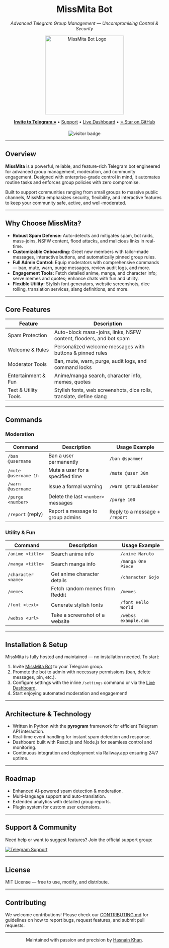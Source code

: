 <h1 align="center">MissMita Bot</h1>
<p align="center"><em>Advanced Telegram Group Management — Uncompromising Control & Security</em></p>

<p align="center">
  <img src=".github/Mita(1).png" width="250" alt="MissMita Bot Logo"/>
</p>

<p align="center">
  <a href="https://t.me/MissMita_Bot"><strong>Invite to Telegram »</strong></a> •
  <a href="https://t.me/Mita_Support">Support</a> •
  <a href="https://web-production-61e9.up.railway.app">Live Dashboard</a> •
  <a href="https://github.com/MissMita-Bot/MissMita-Bot/stargazers">⭐ Star on GitHub</a>
</p>

<p align="center">
  <img src="https://komarev.com/ghpvc/?username=MissMita-Bot&style=flat-square&label=Visitors" alt="visitor badge"/>
</p>

---

## Overview

**MissMita** is a powerful, reliable, and feature-rich Telegram bot engineered for advanced group management, moderation, and community engagement. Designed with enterprise-grade control in mind, it automates routine tasks and enforces group policies with zero compromise.

Built to support communities ranging from small groups to massive public channels, MissMita emphasizes security, flexibility, and interactive features to keep your community safe, active, and well-moderated.

---

## Why Choose MissMita?

- **Robust Spam Defense:** Auto-detects and mitigates spam, bot raids, mass-joins, NSFW content, flood attacks, and malicious links in real-time.
- **Customizable Onboarding:** Greet new members with tailor-made messages, interactive buttons, and automatically pinned group rules.
- **Full Admin Control:** Equip moderators with comprehensive commands — ban, mute, warn, purge messages, review audit logs, and more.
- **Engagement Tools:** Fetch detailed anime, manga, and character info; serve memes and quotes; enhance chats with fun and utility.
- **Flexible Utility:** Stylish font generators, website screenshots, dice rolling, translation services, slang definitions, and more.

---

## Core Features

| Feature                  | Description                                                  |
|--------------------------|--------------------------------------------------------------|
| Spam Protection          | Auto-block mass-joins, links, NSFW content, flooders, and bot spam |
| Welcome & Rules          | Personalized welcome messages with buttons & pinned rules    |
| Moderator Tools          | Ban, mute, warn, purge, audit logs, and command locks        |
| Entertainment & Fun      | Anime/manga search, character info, memes, quotes            |
| Text & Utility Tools     | Stylish fonts, web screenshots, dice rolls, translate, define slang |

---

## Commands

### Moderation

| Command               | Description                          | Usage Example                |
|-----------------------|------------------------------------|-----------------------------|
| `/ban @username`      | Ban a user permanently              | `/ban @spammer`              |
| `/mute @username 1h`  | Mute a user for a specified time   | `/mute @user 30m`            |
| `/warn @username`     | Issue a formal warning              | `/warn @troublemaker`        |
| `/purge <number>`     | Delete the last `<number>` messages | `/purge 100`                 |
| `/report` (reply)     | Report a message to group admins   | Reply to a message + `/report` |

### Utility & Fun

| Command               | Description                          | Usage Example                |
|-----------------------|------------------------------------|-----------------------------|
| `/anime <title>`      | Search anime info                   | `/anime Naruto`              |
| `/manga <title>`      | Search manga info                   | `/manga One Piece`           |
| `/character <name>`   | Get anime character details         | `/character Gojo`            |
| `/memes`              | Fetch random memes from Reddit     | `/memes`                    |
| `/font <text>`        | Generate stylish fonts              | `/font Hello World`          |
| `/webss <url>`        | Take a screenshot of a website     | `/webss example.com`         |

---

## Installation & Setup

MissMita is fully hosted and maintained — no installation needed. To start:

1. Invite [MissMita Bot](https://t.me/MissMita_Bot) to your Telegram group.
2. Promote the bot to admin with necessary permissions (ban, delete messages, pin, etc.).
3. Configure settings with the inline `/settings` command or via the [Live Dashboard](https://web-production-61e9.up.railway.app).
4. Start enjoying automated moderation and engagement!

---

## Architecture & Technology

- Written in Python with the **pyrogram** framework for efficient Telegram API interaction.
- Real-time event handling for instant spam detection and response.
- Dashboard built with React.js and Node.js for seamless control and monitoring.
- Continuous integration and deployment via Railway.app ensuring 24/7 uptime.

---

## Roadmap

- Enhanced AI-powered spam detection & moderation.
- Multi-language support and auto-translation.
- Extended analytics with detailed group reports.
- Plugin system for custom user extensions.

---

## Support & Community

Need help or want to suggest features? Join the official support group:

[![Telegram Support](https://img.shields.io/badge/Telegram-Support-blue?logo=telegram)](https://t.me/Mita_Support)

---

## License

MIT License — free to use, modify, and distribute.

---

## Contributing

We welcome contributions! Please check our [CONTRIBUTING.md](https://github.com/MissMita-Bot/MissMita-Bot/blob/main/CONTRIBUTING.md) for guidelines on how to report bugs, request features, and submit pull requests.

---

<p align="center">
  Maintained with passion and precision by <a href="https://github.com/hasnainkk-07">Hasnain Khan</a>.
</p>
